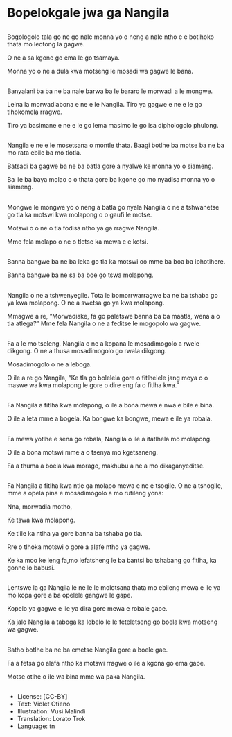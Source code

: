 # Bopelokgale jwa ga Nangila

##
Bogologolo tala go ne go nale monna yo o neng a nale ntho e e botlhoko thata mo leotong la gagwe.

O ne a sa kgone go ema le go tsamaya.

Monna yo o ne a dula kwa motseng le mosadi wa gagwe le bana.

##
Banyalani ba ba ne ba nale barwa ba le bararo le morwadi a le mongwe.

Leina la morwadiabona e ne e le Nangila. Tiro ya gagwe e ne e le go tlhokomela rragwe.

Tiro ya basimane e ne e le go lema masimo le go isa diphologolo phulong.

##
Nangila e ne e le mosetsana o montle thata. Baagi botlhe ba motse ba ne ba mo rata ebile ba mo tlotla.

Batsadi ba gagwe ba ne ba batla gore a nyalwe ke monna yo o siameng.

Ba ile ba baya molao o o thata gore ba kgone go mo nyadisa monna yo o siameng.

##
Mongwe le mongwe yo o neng a batla go nyala Nangila o ne a tshwanetse go tla ka motswi kwa molapong o o gaufi le motse.

Motswi o o ne o tla fodisa ntho ya ga rragwe Nangila.

Mme fela molapo o ne o tletse ka mewa e e kotsi.

##
Banna bangwe ba ne ba leka go tla ka motswi oo mme ba boa ba iphotlhere.

Banna bangwe ba ne sa ba boe go tswa molapong.

##
Nangila o ne a tshwenyegile. Tota le bomorrwarragwe ba ne ba tshaba go ya kwa molapong. O ne a swetsa go ya kwa molapong.

Mmagwe a re, “Morwadiake, fa go paletswe banna ba ba maatla, wena a o tla atlega?” Mme fela Nangila o ne a feditse le mogopolo wa gagwe.

##
Fa a le mo tseleng, Nangila o ne a kopana le mosadimogolo a rwele dikgong. O ne a thusa mosadimogolo go rwala dikgong.

Mosadimogolo o ne a leboga.

O ile a re go Nangila, “Ke tla go bolelela gore o fitlhelele jang moya o o maswe wa kwa molapong le gore o dire eng fa o fitlha kwa.”

##
Fa Nangila a fitlha kwa molapong, o ile a bona mewa e nwa e bile e bina.

O ile a leta mme a bogela. Ka bongwe ka bongwe, mewa e ile ya robala.

##
Fa mewa yotlhe e sena go robala, Nangila o ile a itatlhela mo molapong.

O ile a bona motswi mme a o tsenya mo kgetsaneng.

Fa a thuma a boela kwa morago, makhubu a ne a mo dikaganyeditse.

##
Fa Nangila a fitlha kwa ntle ga molapo mewa e ne e tsogile. O ne a tshogile, mme a opela pina e mosadimogolo a mo rutileng yona:

Nna, morwadia motho,

Ke tswa kwa molapong.

Ke tlile ka ntlha ya gore banna ba tshaba go tla.

Rre o tlhoka motswi o gore a alafe ntho ya gagwe.

Ke ka moo ke leng fa,mo lefatsheng le ba bantsi ba tshabang go fitlha, ka gonne lo babusi.

##
Lentswe la ga Nangila le ne le le molotsana thata mo ebileng mewa e ile ya mo kopa gore a ba opelele gangwe le gape.

Kopelo ya gagwe e ile ya dira gore mewa e robale gape.

Ka jalo Nangila a taboga ka lebelo le le feteletseng go boela kwa motseng wa gagwe.

##
Batho botlhe ba ne ba emetse Nangila gore a boele gae.

Fa a fetsa go alafa ntho ka motswi rragwe o ile a kgona go ema gape.

Motse otlhe o ile wa bina mme wa paka Nangila.

##
* License: [CC-BY]
* Text: Violet Otieno
* Illustration: Vusi Malindi
* Translation: Lorato Trok
* Language: tn
